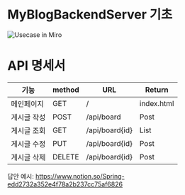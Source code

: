 # MyBlogBackendServer 기초 
![Usecase in Miro](https://user-images.githubusercontent.com/117057843/206074412-e14f2694-c4df-42e3-8546-5227bd6d029d.jpg)
# **API 명세서**

| 기능 | method | URL | Return |
| --- | --- | --- | --- |
| 메인페이지 | GET | / | index.html |
| 게시글 작성 | POST | /api/board | Post |
| 게시글 조회 | GET | /api/board{id} | List<Post> |
| 게시글 수정 | PUT | /api/board{id} | Post |
| 게시글 삭제 | DELETE | /api/board{id} | Post |

답안 예시: https://www.notion.so/Spring-edd2732a352e4f78a2b237cc75af6826
